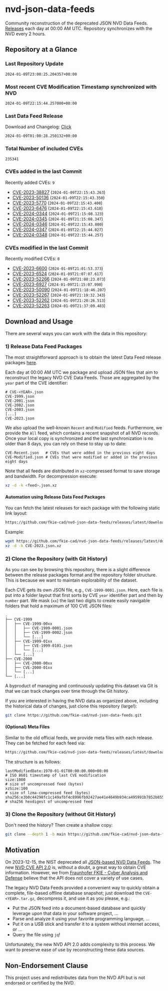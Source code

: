 # nvd-json-data-feeds

Community reconstruction of the deprecated JSON NVD Data Feeds. 
[Releases](https://github.com/fkie-cad/nvd-json-data-feeds/releases/latest) each day at 00:00 AM UTC.
Repository synchronizes with the NVD every 2 hours.

## Repository at a Glance

### Last Repository Update

```plain
2024-01-09T23:00:25.204357+00:00
```

### Most recent CVE Modification Timestamp synchronized with NVD

```plain
2024-01-09T22:15:44.257000+00:00
```

### Last Data Feed Release

Download and Changelog: [Click](https://github.com/fkie-cad/nvd-json-data-feeds/releases/latest)

```plain
2024-01-09T01:00:28.250132+00:00
```

### Total Number of included CVEs

```plain
235341
```

### CVEs added in the last Commit

Recently added CVEs: `9`

* [CVE-2023-38827](CVE-2023/CVE-2023-388xx/CVE-2023-38827.json) (`2024-01-09T22:15:43.263`)
* [CVE-2023-50136](CVE-2023/CVE-2023-501xx/CVE-2023-50136.json) (`2024-01-09T22:15:43.350`)
* [CVE-2023-5770](CVE-2023/CVE-2023-57xx/CVE-2023-5770.json) (`2024-01-09T22:15:43.400`)
* [CVE-2023-6476](CVE-2023/CVE-2023-64xx/CVE-2023-6476.json) (`2024-01-09T22:15:43.610`)
* [CVE-2024-0344](CVE-2024/CVE-2024-03xx/CVE-2024-0344.json) (`2024-01-09T21:15:08.123`)
* [CVE-2024-0345](CVE-2024/CVE-2024-03xx/CVE-2024-0345.json) (`2024-01-09T21:15:08.347`)
* [CVE-2024-0346](CVE-2024/CVE-2024-03xx/CVE-2024-0346.json) (`2024-01-09T22:15:43.800`)
* [CVE-2024-0347](CVE-2024/CVE-2024-03xx/CVE-2024-0347.json) (`2024-01-09T22:15:44.027`)
* [CVE-2024-0348](CVE-2024/CVE-2024-03xx/CVE-2024-0348.json) (`2024-01-09T22:15:44.257`)


### CVEs modified in the last Commit

Recently modified CVEs: `8`

* [CVE-2023-6600](CVE-2023/CVE-2023-66xx/CVE-2023-6600.json) (`2024-01-09T21:01:53.373`)
* [CVE-2023-6524](CVE-2023/CVE-2023-65xx/CVE-2023-6524.json) (`2024-01-09T21:07:07.617`)
* [CVE-2023-52266](CVE-2023/CVE-2023-522xx/CVE-2023-52266.json) (`2024-01-09T21:08:23.073`)
* [CVE-2023-6927](CVE-2023/CVE-2023-69xx/CVE-2023-6927.json) (`2024-01-09T21:15:07.990`)
* [CVE-2023-50090](CVE-2023/CVE-2023-500xx/CVE-2023-50090.json) (`2024-01-09T21:18:46.207`)
* [CVE-2023-52267](CVE-2023/CVE-2023-522xx/CVE-2023-52267.json) (`2024-01-09T21:19:32.343`)
* [CVE-2023-52262](CVE-2023/CVE-2023-522xx/CVE-2023-52262.json) (`2024-01-09T21:20:26.513`)
* [CVE-2023-52263](CVE-2023/CVE-2023-522xx/CVE-2023-52263.json) (`2024-01-09T21:37:09.483`)


## Download and Usage

There are several ways you can work with the data in this repository:

### 1) Release Data Feed Packages

The most straightforward approach is to obtain the latest Data Feed release packages [here](https://github.com/fkie-cad/nvd-json-data-feeds/releases/latest).

Each day at 00:00 AM UTC we package and upload JSON files that aim to reconstruct the legacy NVD CVE Data Feeds.
Those are aggregated by the `year` part of the CVE identifier:

```
# CVE-<YEAR>.json
CVE-1999.json
CVE-2001.json
CVE-2002.json
CVE-2003.json
[...]
CVE-2023.json
```

We also upload the well-known `Recent` and `Modified` feeds.
Furthermore, we provide the `All` feed, which contains a recent snapshot of all NVD records.
Once your local copy is synchronized and the last synchronization is no older than 8 days, you can rely on these to stay up to date:

```plain
CVE-Recent.json   # CVEs that were added in the previous eight days
CVE-Modified.json # CVEs that were modified or added in the previous eight days
```

Note that all feeds are distributed in `xz`-compressed format to save storage and bandwidth.
For decompression execute:

```sh
xz -d -k <feed>.json.xz
```


#### Automation using Release Data Feed Packages

You can fetch the latest releases for each package with the following static link layout:

```sh
https://github.com/fkie-cad/nvd-json-data-feeds/releases/latest/download/CVE-<YEAR>.json.xz
```

Example:

```sh
wget https://github.com/fkie-cad/nvd-json-data-feeds/releases/latest/download/CVE-2023.json.xz
xz -d -k CVE-2023.json.xz
```



### 2) Clone the Repository (with Git History)

As you can see by browsing this repository, there is a slight difference between the release packages format and the repository folder structure.
This is because we want to maintain explorability of the dataset.

Each CVE gets its own JSON file, e.g., `CVE-1999-0001.json`.
Here, each file is put into a folder layout that first sorts by CVE `year` identifier part and then by `number` part.
We mask (`xx`) the last two digits to create easily navigable folders that hold a maximum of 100 CVE JSON files:

```plain
.
├── CVE-1999
│   ├── CVE-1999-00xx
│   │   ├── CVE-1999-0001.json
│   │   ├── CVE-1999-0002.json
│   │   └── [...]
│   ├── CVE-1999-01xx
│   │   ├── CVE-1999-0101.json
│   │   └── [...]
│   └── [...]
├── CVE-2000
│   ├── CVE-2000-00xx
│   ├── CVE-2000-01xx
│   └── [...]
└── [...]
```

A byproduct of managing and continuously updating this dataset via Git is that we can track changes over time through the Git history.

If you are interested in having the NVD data as organized above, including the historical data of changes, just clone this repository (large!):

```sh
git clone https://github.com/fkie-cad/nvd-json-data-feeds.git
```

#### (Optional) Meta Files

Similar to the old official feeds, we provide meta files with each release. They can be fetched for each feed via:

```sh
https://github.com/fkie-cad/nvd-json-data-feeds/releases/latest/download/CVE-<YEAR>.meta
```

The structure is as follows:

```plain
lastModifiedDate:1970-01-01T00:00:00.000+00:00                          # ISO 8601 timestamp of last CVE modification
size:1000                                                               # size of uncompressed feed (bytes)
xzSize:100                                                              # size of lzma-compressed feed (bytes)
sha256:e3b0c44298fc1c149afbf4c8996fb92427ae41e4649b934ca495991b7852b855 # sha256 hexdigest of uncompressed feed
```


### 3) Clone the Repository (without Git History)

Don't need the history? Then create a shallow copy:

```sh
git clone --depth 1 -b main https://github.com/fkie-cad/nvd-json-data-feeds.git
```

## Motivation

On 2023-12-15, the NIST deprecated all [JSON-based NVD Data Feeds](https://nvd.nist.gov/vuln/data-feeds#divRetirementBanner-1).
The new [NVD CVE API 2.0](https://nvd.nist.gov/developers/vulnerabilities) is, without a doubt, a great way to obtain CVE information.
However, we from [Fraunhofer FKIE - Cyber Analysis and Defense](https://www.fkie.fraunhofer.de/en/departments/cad.html) believe that the API does not cover a variety of use cases.

The legacy NVD Data Feeds provided a convenient way to quickly obtain a complete, file-based offline database snapshot; just download the `CVE-<YEAR>.tar.gz`, decompress it, and use it as you please, e.g.:

* Put the JSON feed into a document-based database and quickly leverage upon that data in your software project, ...
* Parse and analyze it using your favorite programming language, ...
* Put it on a USB stick and transfer it to a system without internet access, or ...
* Query the file using `jq`!

Unfortunately, the new NVD API 2.0 adds complexity to this process.
We want to preserve ease of use by reconstructing these data sources.

## Non-Endorsement Clause

This project uses and redistributes data from the NVD API but is not endorsed or certified by the NVD.